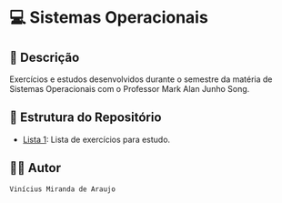 # 💻 Sistemas Operacionais

## 📃 Descrição

Exercícios e estudos desenvolvidos durante o semestre da matéria de Sistemas Operacionais com o Professor Mark Alan Junho Song.

## 📑 Estrutura do Repositório

- [Lista 1](/SO/Lista_1/): Lista de exercícios para estudo.

## 👨‍💻 Autor

`Vinícius Miranda de Araujo`